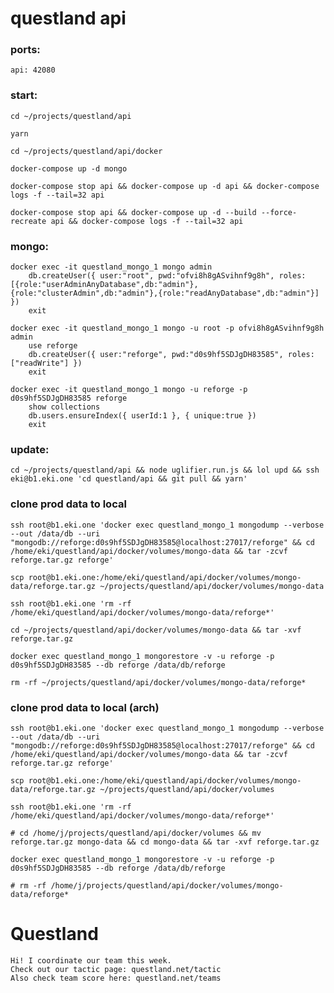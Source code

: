 # questland api

### ports:

    api: 42080

### start:

    cd ~/projects/questland/api

    yarn

    cd ~/projects/questland/api/docker

    docker-compose up -d mongo

    docker-compose stop api && docker-compose up -d api && docker-compose logs -f --tail=32 api

    docker-compose stop api && docker-compose up -d --build --force-recreate api && docker-compose logs -f --tail=32 api

### mongo:

    docker exec -it questland_mongo_1 mongo admin
        db.createUser({ user:"root", pwd:"ofvi8h8gASvihnf9g8h", roles:[{role:"userAdminAnyDatabase",db:"admin"},{role:"clusterAdmin",db:"admin"},{role:"readAnyDatabase",db:"admin"}] })
        exit

    docker exec -it questland_mongo_1 mongo -u root -p ofvi8h8gASvihnf9g8h admin
        use reforge
        db.createUser({ user:"reforge", pwd:"d0s9hf5SDJgDH83585", roles:["readWrite"] })
        exit

    docker exec -it questland_mongo_1 mongo -u reforge -p d0s9hf5SDJgDH83585 reforge
        show collections
        db.users.ensureIndex({ userId:1 }, { unique:true })
        exit

### update:

    cd ~/projects/questland/api && node uglifier.run.js && lol upd && ssh eki@b1.eki.one 'cd questland/api && git pull && yarn'

### clone prod data to local

    ssh root@b1.eki.one 'docker exec questland_mongo_1 mongodump --verbose --out /data/db --uri "mongodb://reforge:d0s9hf5SDJgDH83585@localhost:27017/reforge" && cd /home/eki/questland/api/docker/volumes/mongo-data && tar -zcvf reforge.tar.gz reforge'

    scp root@b1.eki.one:/home/eki/questland/api/docker/volumes/mongo-data/reforge.tar.gz ~/projects/questland/api/docker/volumes/mongo-data

    ssh root@b1.eki.one 'rm -rf /home/eki/questland/api/docker/volumes/mongo-data/reforge*'

    cd ~/projects/questland/api/docker/volumes/mongo-data && tar -xvf reforge.tar.gz

    docker exec questland_mongo_1 mongorestore -v -u reforge -p d0s9hf5SDJgDH83585 --db reforge /data/db/reforge

    rm -rf ~/projects/questland/api/docker/volumes/mongo-data/reforge*

### clone prod data to local (arch)

    ssh root@b1.eki.one 'docker exec questland_mongo_1 mongodump --verbose --out /data/db --uri "mongodb://reforge:d0s9hf5SDJgDH83585@localhost:27017/reforge" && cd /home/eki/questland/api/docker/volumes/mongo-data && tar -zcvf reforge.tar.gz reforge'

    scp root@b1.eki.one:/home/eki/questland/api/docker/volumes/mongo-data/reforge.tar.gz ~/projects/questland/api/docker/volumes

    ssh root@b1.eki.one 'rm -rf /home/eki/questland/api/docker/volumes/mongo-data/reforge*'

    # cd /home/j/projects/questland/api/docker/volumes && mv reforge.tar.gz mongo-data && cd mongo-data && tar -xvf reforge.tar.gz

    docker exec questland_mongo_1 mongorestore -v -u reforge -p d0s9hf5SDJgDH83585 --db reforge /data/db/reforge

    # rm -rf /home/j/projects/questland/api/docker/volumes/mongo-data/reforge*

# Questland

    Hi! I coordinate our team this week.
    Check out our tactic page: questland.net/tactic
    Also check team score here: questland.net/teams
